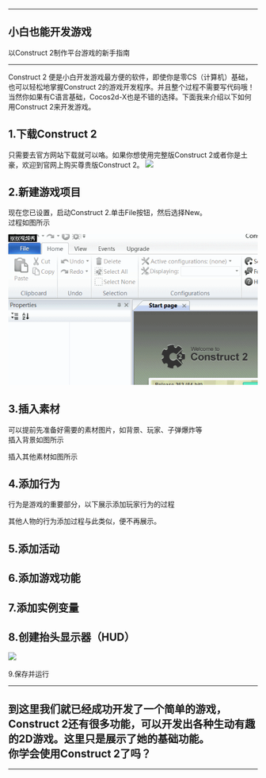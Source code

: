 ------
小白也能开发游戏
-
以Construct 2制作平台游戏的新手指南

------

 Construct 2 便是小白开发游戏最方便的软件，即使你是零CS（计算机）基础，也可以轻松地掌握Construct 2的游戏开发程序。并且整个过程不需要写代码哦！当然你如果有C语言基础，Cocos2d-X也是不错的选择。下面我来介绍以下如何用Construct 2来开发游戏。
 
 1.下载Construct 2<br>
 -
 只需要去官方网站下载就可以咯。如果你想使用完整版Construct 2或者你是土豪，欢迎到官网上购买尊贵版Construct 2。
 ![](https://static2.scirra.net/images/fresh/c2/gallery/fullsize/jpg/start-page-01.jpg)
 

 2.新建游戏项目
 -
 现在您已设置，启动Construct 2.单击File按钮，然后选择New。<br>
过程如图所示<br>


![](images/game1.gif)


3.插入素材
-
可以提前先准备好需要的素材图片，如背景、玩家、子弹爆炸等<br>
插入背景如图所示<br>





插入其他素材如图所示<br>



4.添加行为
-
行为是游戏的重要部分，以下展示添加玩家行为的过程





其他人物的行为添加过程与此类似，便不再展示。

5.添加活动
-


6.添加游戏功能
-


7.添加实例变量
-


8.创建抬头显示器（HUD）
-
![](https://www.scirra.com/images/articles/textinlayout.png)

9.保存并运行



----------
到这里我们就已经成功开发了一个简单的游戏，Construct 2还有很多功能，可以开发出各种生动有趣的2D游戏。这里只是展示了她的基础功能。<br>
你学会使用Construct 2了吗？
----------
----------


